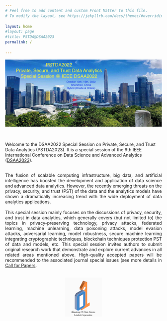 ```yaml
---
# Feel free to add content and custom Front Matter to this file.
# To modify the layout, see https://jekyllrb.com/docs/themes/#overriding-theme-defaults

layout: home
#layout: page
#title: PSTDA@DSAA2023
permalink: /

---
```

<!-- ![banner image](shenzhen.jpeg) -->
<p align="center">
	<img src="figures/shenzhen.jpeg" width="750">
</p>

<br/>

Welcome to the DSAA2022 Special Session on Private, Secure, and Trust Data Analytics (PSTDA2023). It is a special session of the 9th IEEE International Conference on Data Science and Advanced Analytics ([DSAA2023](https://conferences.sigappfr.org/dsaa2023/)).

<br/>

<div style="text-align: justify"> The fusion of scalable computing infrastructure, big data, and artificial intelligence has boosted the development and application of data science and advanced data analytics. However, the recently emerging threats on the privacy, security, and trust (PST) of the data and the analytics models have shown a dramatically increasing trend with the wide deployment of data analytics applications. </div> 

<br/>

<div style="text-align: justify"> This special session mainly focuses on the discussions of privacy, security, and trust in data analytics, which generally covers (but not limited to) the topics in privacy-preserving technology, privacy attacks, federated learning, machine unlearning, data poisoning attacks, model evasion attacks, adversarial learning, model robustness, secure machine learning integrating cryptographic techniques, blockchain techniques protection PST of data and models, etc. This special session invites authors to submit original research work that demonstrate and explore current advances in all related areas mentioned above. High-quality accepted papers will be recommended to the associated journal special issues (see more details in <a href="https://pstda2023.github.io/cfp/">Call for Papers</a>. </div>

<br/>

<p align="center">
	<img src="figures/01-data.jpg" width="120">
</p>
